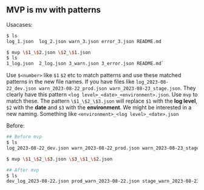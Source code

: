 ## MVP is mv with patterns

Usacases:

```bash
$ ls
log_1.json  log_2.json warn_3.json error_3.json README.md

$ mvp \$1_\$2.json \$2_\$1.json
$ ls
1_log.json  2_log.json 3_warn.json 3_error.json README.md`

```

Use `$<number>` like `$1` `$2` etc to match patterns and use these matched patterns in the new file names.
If you have files like `log_2023-08-22_dev.json warn_2023-08-22_prod.json warn_2023-08-23_stage.json`. They clearly
have this pattern `<log level>_<date>_<environment>.json`. Use `mvp` to match these.
The pattern `\$1_\$2_\$3.json` will replace `$1` with the **log level**, `$2` with the **date** and `$3` with the
**environment**. We might be interested in a new naming. Something like `<environment>_<log level>_<date>.json`

Before:

```bash
## Before mvp
$ ls
log_2023-08-22_dev.json warn_2023-08-22_prod.json warn_2023-08-23_stage.json

$ mvp \$1_\$2_\$3.json \$3_\$1_\$2.json

## After mvp
$ ls
dev_log_2023-08-22.json prod_warn_2023-08-22.json stage_warn_2023-08-23.json
```
